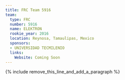 ```yaml
---
title: FRC Team 5916
team:
  type: FRC
  number: 5916
  name: ELEKTRON
  rookie_year: 2016
  location: Reynosa, Tamaulipas, Mexico
  sponsors:
  - UNIVERSIDAD TECMILENIO
  links:
    Website: Coming Soon
---
```


{% include remove_this_line_and_add_a_paragraph %}